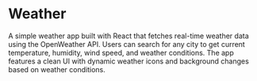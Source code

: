 # Weather
A simple weather app built with React that fetches real-time weather data using the OpenWeather API. Users can search for any city to get current temperature, humidity, wind speed, and weather conditions. The app features a clean UI with dynamic weather icons and background changes based on weather conditions. 

